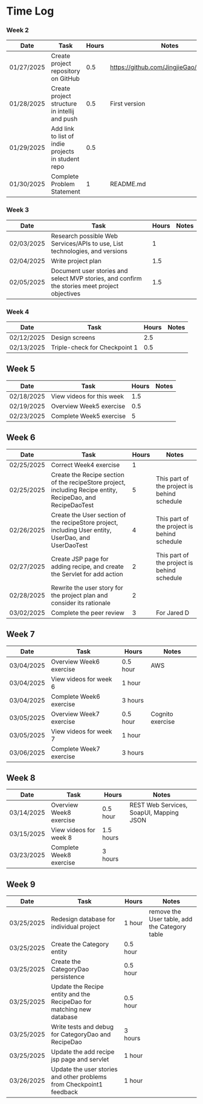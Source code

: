 # Time Log

### Week 2
| Date       | Task                                               | Hours | Notes                                     |
|------------|----------------------------------------------------|-------|-------------------------------------------|
| 01/27/2025 | Create project repository on GitHub                | 0.5   | https://github.com/JingjieGao/recipeStore |
| 01/28/2025 | Create project structure in intellij and push      | 0.5   | First version                             |
| 01/29/2025 | Add link to list of indie projects in student repo | 0.5   |                                           |
| 01/30/2025 | Complete Problem Statement                         | 1     | README.md                                 |

### Week 3
| Date       | Task                                                                                          | Hours | Notes |
|------------|-----------------------------------------------------------------------------------------------|-------|-------|
| 02/03/2025 | Research possible Web Services/APIs to use, List technologies, and versions                   | 1     |       |
| 02/04/2025 | Write project plan                                                                            | 1.5   |       |
| 02/05/2025 | Document user stories and select MVP stories, and confirm the stories meet project objectives | 1.5   |       |

### Week 4
| Date       | Task                          | Hours | Notes |
|------------|-------------------------------|-------|-------|
| 02/12/2025 | Design screens                | 2.5   |       |
| 02/13/2025 | Triple-check for Checkpoint 1 | 0.5   |       |

## Week 5
| Date       | Task                       | Hours | Notes |
|------------|----------------------------|-------|-------|
| 02/18/2025 | View videos for this week  | 1.5   |       |
| 02/19/2025 | Overview Week5 exercise    | 0.5   |       |
| 02/23/2025 | Complete Week5 exercise    | 5     |       |

## Week 6

| Date       | Task                                                                                                       | Hours   | Notes                                       |
|------------|------------------------------------------------------------------------------------------------------------|---------|---------------------------------------------|
| 02/25/2025 | Correct Week4 exercise                                                                                     | 1       |                                             |
| 02/25/2025 | Create the Recipe section of the recipeStore project, including Recipe entity, RecipeDao, and RecipeDaoTest| 5       | This part of the project is behind schedule |
| 02/26/2025 | Create the User section of the recipeStore project, including User entity, UserDao, and UserDaoTest        | 4       | This part of the project is behind schedule |
| 02/27/2025 | Create JSP page for adding recipe, and create the Servlet for add action                                   | 2       | This part of the project is behind schedule |
| 02/28/2025 | Rewrite the user story for the project plan and consider its rationale                                     | 2       |                                             |
| 03/02/2025 | Complete the peer review                                                                                   | 3       | For Jared D                                 |

## Week 7

| Date       | Task                    | Hours    | Notes            |
|------------|-------------------------|----------|------------------|
| 03/04/2025 | Overview Week6 exercise | 0.5 hour | AWS              |
| 03/04/2025 | View videos for week 6  | 1 hour   |                  |
| 03/04/2025 | Complete Week6 exercise | 3 hours  |                  |
| 03/05/2025 | Overview Week7 exercise | 0.5 hour | Cognito exercise |
| 03/05/2025 | View videos for week 7  | 1 hour   |                  |
| 03/06/2025 | Complete Week7 exercise | 3 hours  |                  |

## Week 8

| Date       | Task                    | Hours     | Notes                                   |
|------------|-------------------------|-----------|-----------------------------------------|
| 03/14/2025 | Overview Week8 exercise | 0.5 hour  | REST Web Services, SoapUI, Mapping JSON |
| 03/15/2025 | View videos for week 8  | 1.5 hours |                                         |
| 03/23/2025 | Complete Week8 exercise | 3 hours   |                                         |

## Week 9

| Date       | Task                                                                 | Hours    | Notes                                         |
|------------|----------------------------------------------------------------------|----------|-----------------------------------------------|
| 03/25/2025 | Redesign database for individual project                             | 1 hour   | remove the User table, add the Category table |
| 03/25/2025 | Create the Category entity                                           | 0.5 hour |                                               |
| 03/25/2025 | Create the CategoryDao persistence                                   | 0.5 hour |                                               |
| 03/25/2025 | Update the Recipe entity and the RecipeDao for matching new database | 0.5 hour |                                               |
| 03/25/2025 | Write tests and debug for CategoryDao and RecipeDao                  | 3 hours  |                                               |
| 03/25/2025 | Update the add recipe jsp page and servlet                           | 1 hour   |                                               |
| 03/26/2025 | Update the user stories and other problems from Checkpoint1 feedback | 1 hour   |                                               |
